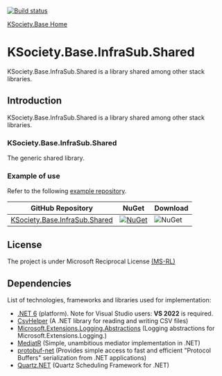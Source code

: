 [![Build status](https://ci.appveyor.com/api/projects/status/svxutqmffkucfp0r?svg=true)](https://ci.appveyor.com/project/maniglia/ksociety-base)

[KSociety.Base Home](https://github.com/K-Society/KSociety.Base)

# KSociety.Base.InfraSub.Shared

KSociety.Base.InfraSub.Shared is a library shared among other stack libraries.

## Introduction

KSociety.Base.InfraSub.Shared is a library shared among other stack libraries.

### KSociety.Base.InfraSub.Shared
The generic shared library.

### Example of use
Refer to the following [example repository](https://github.com/K-Society/KSociety.Example).

| GitHub Repository | NuGet | Download |
| ------------- | ------------- | ------------- |
| [KSociety.Base.InfraSub.Shared](https://github.com/K-Society/KSociety.Base/tree/master/Src/01/KSociety.Base.InfraSub.Shared) | [![NuGet](https://img.shields.io/nuget/v/KSociety.Base.InfraSub.Shared)](https://www.nuget.org/packages/KSociety.Base.InfraSub.Shared) | ![NuGet](https://img.shields.io/nuget/dt/KSociety.Base.InfraSub.Shared) |

## License
The project is under Microsoft Reciprocal License [(MS-RL)](http://www.opensource.org/licenses/MS-RL)

## Dependencies

List of technologies, frameworks and libraries used for implementation:

- [.NET 6](https://dotnet.microsoft.com/download/dotnet/6.0) (platform). Note for Visual Studio users: **VS 2022** is required.
- [CsvHelper](https://joshclose.github.io/CsvHelper/) (A .NET library for reading and writing CSV files)
- [Microsoft.Extensions.Logging.Abstractions](https://www.nuget.org/packages/Microsoft.Extensions.Logging.Abstractions/) (Logging abstractions for Microsoft.Extensions.Logging.)
- [MediatR](https://github.com/jbogard/MediatR) (Simple, unambitious mediator implementation in .NET)
- [protobuf-net](https://github.com/protobuf-net/protobuf-net) (Provides simple access to fast and efficient "Protocol Buffers" serialization from .NET applications)
- [Quartz.NET](https://www.quartz-scheduler.net/) (Quartz Scheduling Framework for .NET)